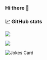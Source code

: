 ### Hi there 👋


<!-- **ravixcell/ravixcell** is a ✨ _special_ ✨ repository because its `README.md` (this file) appears on your GitHub profile.

Here are some ideas to get you started:

- 🔭 I’m currently working on ...
- 🌱 I’m currently learning ...
- 👯 I’m looking to collaborate on ...
- 🤔 I’m looking for help with ...
- 💬 Ask me about ...
- 📫 How to reach me: ...
- 😄 Pronouns: ...
- ⚡ Fun fact: ... -->

### 📈 GitHub stats
<p><img src="https://github-readme-stats.vercel.app/api/top-langs?username=ravixcell&layout=compact"/></p>
<p><img src="https://github-readme-streak-stats.herokuapp.com/?user=ravixcell&theme=dracula"/></p>


![Jokes Card](https://readme-jokes.vercel.app/api)
